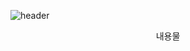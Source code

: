 ![header](https://capsule-render.vercel.app/api?type=waving&text=Welcome!&animation=fadeIn&height=250&color=FF8CCA&fontSize=50&desc=EunBeeWorld&descSize=20&fontColor=FFFFFF&fontAlign=80&descAlign=85)

<div align="center">
  내용물
</div>
